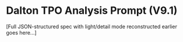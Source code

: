# Dalton TPO Analysis Prompt (V9.1)

[Full JSON-structured spec with light/detail mode reconstructed earlier goes here...]
